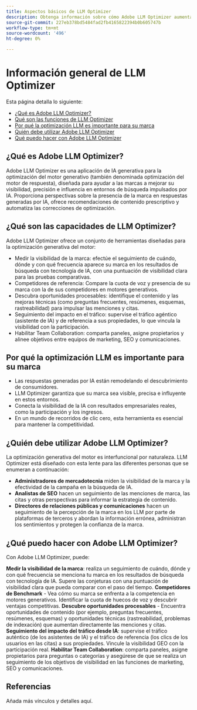 ```yaml
---
title: Aspectos básicos de LLM Optimizer
description: Obtenga información sobre cómo Adobe LLM Optimizer aumenta la visibilidad de la marca en la búsqueda impulsada por IA. Realice un seguimiento de menciones, citas y perspectivas. Empiece a optimizar hoy para mejorar la participación y la influencia.
source-git-commit: 227eb378bd5484fad2fb4165822394b0b605747b
workflow-type: tm+mt
source-wordcount: '496'
ht-degree: 0%

---
```



# Información general de LLM Optimizer

Esta página detalla lo siguiente:

* [¿Qué es Adobe LLM Optimizer?](#what-is-adobe-llm-optimizer)
* [Qué son las funciones de LLM Optimizer](#what-are-llm-optimizer-capabilities)
* [Por qué la optimización LLM es importante para su marca](#why-llm-optimization-matters-for-your-brand)
* [Quién debe utilizar Adobe LLM Optimizer](#who-should-use-adobe-llm-optimizer)
* [Qué puedo hacer con Adobe LLM Optimizer](#what-can-i-do-with-adobe-llm-optimizer)

## ¿Qué es Adobe LLM Optimizer?

Adobe LLM Optimizer es una aplicación de IA generativa para la optimización del motor generativo (también denominada optimización del motor de respuesta), diseñada para ayudar a las marcas a mejorar su visibilidad, precisión e influencia en entornos de búsqueda impulsados por IA. Proporciona perspectivas sobre la presencia de la marca en respuestas generadas por IA, ofrece recomendaciones de contenido prescriptivo y automatiza las correcciones de optimización.

## ¿Qué son las capacidades de LLM Optimizer?

Adobe LLM Optimizer ofrece un conjunto de herramientas diseñadas para la optimización generativa del motor:

* Medir la visibilidad de la marca: efectúe el seguimiento de cuándo, dónde y con qué frecuencia aparece su marca en los resultados de búsqueda con tecnología de IA, con una puntuación de visibilidad clara para las pruebas comparativas.
* Competidores de referencia: Compare la cuota de voz y presencia de su marca con la de sus competidores en motores generativos.
* Descubra oportunidades procesables: identifique el contenido y las mejoras técnicas (como preguntas frecuentes, resúmenes, esquemas, rastreabilidad) para impulsar las menciones y citas.
* Seguimiento del impacto en el tráfico: supervise el tráfico agéntico (asistente de IA) y de referencia a sus propiedades, lo que vincula la visibilidad con la participación.
* Habilitar Team Collaboration: comparta paneles, asigne propietarios y alinee objetivos entre equipos de marketing, SEO y comunicaciones.


<!-- I'm adding headings because LLMs like them and that way we'll rank better. Generally question format/question words in the the title is preferred. We can discuss. Or we can mirror what we did for Sites Optimizer and have this info on another page-->

## Por qué la optimización LLM es importante para su marca

* Las respuestas generadas por IA están remodelando el descubrimiento de consumidores.
* LLM Optimizer garantiza que su marca sea visible, precisa e influyente en estos entornos.
* Conecta la visibilidad de la IA con resultados empresariales reales, como la participación y los ingresos.
* En un mundo de recorridos de clic cero, esta herramienta es esencial para mantener la competitividad.

## ¿Quién debe utilizar Adobe LLM Optimizer?

La optimización generativa del motor es interfuncional por naturaleza. LLM Optimizer está diseñado con esta lente para las diferentes personas que se enumeran a continuación:

* **Administradores de mercadotecnia** miden la visibilidad de la marca y la efectividad de la campaña en la búsqueda de IA.
* **Analistas de SEO** hacen un seguimiento de las menciones de marca, las citas y otras perspectivas para informar la estrategia de contenido.
* **Directores de relaciones públicas y comunicaciones** hacen un seguimiento de la percepción de la marca en los LLM por parte de plataformas de terceros y abordan la información errónea, administran los sentimientos y protegen la confianza de la marca.

## ¿Qué puedo hacer con Adobe LLM Optimizer?

Con Adobe LLM Optimizer, puede:

**Medir la visibilidad de la marca**: realiza un seguimiento de cuándo, dónde y con qué frecuencia se menciona tu marca en los resultados de búsqueda con tecnología de IA. Supere las conjeturas con una puntuación de visibilidad clara que pueda comparar con el paso del tiempo.
**Competidores de Benchmark** - Vea cómo su marca se enfrenta a la competencia en motores generativos. Identificar la cuota de huecos de voz y descubrir ventajas competitivas.
**Descubre oportunidades procesables** - Encuentra oportunidades de contenido (por ejemplo, preguntas frecuentes, resúmenes, esquemas) y oportunidades técnicas (rastreabilidad, problemas de indexación) que aumentan directamente las menciones y citas.
**Seguimiento del impacto del tráfico desde IA**: supervise el tráfico auténtico (de los asistentes de IA) y el tráfico de referencia (los clics de los usuarios en las citas) a sus propiedades. Vincule la visibilidad GEO con la participación real.
**Habilitar Team Collaboration**: comparta paneles, asigne propietarios para preguntas o categorías y asegúrese de que se realiza un seguimiento de los objetivos de visibilidad en las funciones de marketing, SEO y comunicaciones.


## Referencias

Añada más vínculos y detalles aquí.








<!--## Understanding Brand Visibility and AI Search

Use these as guidelines for creating tutorials - some may be covered already in docs

## Using the Brand Presence Dashboard

* Visibility Score
* Mentions and Citations
* Competitor Benchmarking
* Sentiment Trend Analysis


## Exploring the Data Insights Table

* Topic-Level Performance
* Sentiment and Position Analysis
* Citation Breakdown
* Optimization Prioritization


## Tracking Agentic Traffic from AI Crawlers

* Setup and Activation
* Traffic Distribution and Trends
* User Agent and URL Performance Analysis


## Measuring Referral Traffic from AI Citations

* Setup and Activation
* Source, Region, and Channel Filters
* Top Referral URLs and Traffic Quality


## Inspecting URL Performance in AI Responses

* Cited URLs and Prompt Coverage
* Competing URLs and Citation Trends


## Identifying Optimization Opportunities

* Content Fixes (Headings, FAQs, Canonicals)
* Technical Fixes (Blocked Agents, Errors)
* Third-Party Influence Strategies

## Collaborating Across Teams

* Workspace Sharing
* Role-Based Dashboards
* Prompt and Category Ownership


## Configuring Your Brand Monitoring Setup

* Categories and Topics
* Brand and Competitor Aliases
* Domain Switching and Customization -->















